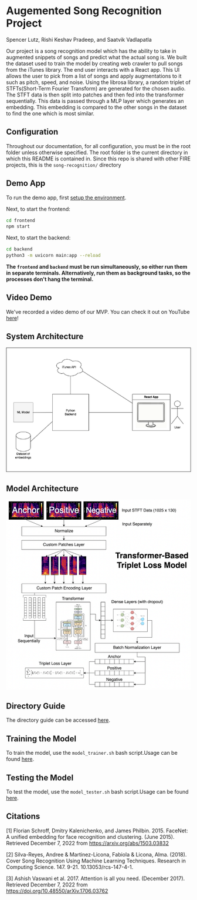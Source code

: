 # Augemented Song Recognition Project

Spencer Lutz, Rishi Keshav Pradeep, and Saatvik Vadlapatla

Our project is a song recognition model which has the ability to take in augmented snippets of songs and predict what the actual song is. We built the dataset used to train the model by creating web crawler to pull songs from the iTunes library. The end user interacts with a React app. This UI allows the user to pick from a list of songs and apply augmentations to it such as pitch, speed, and noise. Using the librosa library, a random triplet of STFTs(Short-Term Fourier Transform) are generated for the chosen audio. The STFT data is then split into patches and then fed into the transformer sequentially. This data is passed through a MLP layer which generates an embedding. This embedding is compared to the other songs in the dataset to find the one which is most similar.

## Configuration

Throughout our documentation, for all configuration, you must be in the root folder unless otherwise specified. The root folder is the current directory in which this README is contained in. Since this repo is shared with other FIRE projects, this is the `song-recognition/` directory

## Demo App

To run the demo app, first [setup the environment](./markdown/setup_env.md).

Next, to start the frontend:

```bash
cd frontend
npm start
```

Next, to start the backend:

```bash
cd backend
python3 -m uvicorn main:app --reload
```

**The `frontend` and `backend` must be run simultaneously, so either run them in separate terminals. Alternatively, run them as background tasks, so the processes don't hang the terminal.**

## Video Demo

We've recorded a video demo of our MVP. You can check it out on YouTube [here](TODO:_REPLACE_LINK)!

## System Architecture

![System Architecture](./images/system-architecture.png)

## Model Architecture

<img src="./images/model_architecture.png" width="800" />

## Directory Guide

The directory guide can be accessed [here](markdown/directory.md).

## Training the Model

To train the model, use the `model_trainer.sh` bash script.Usage can be found [here](./markdown/scripts.md#training-the-model).

## Testing the Model

To test the model, use the `model_tester.sh` bash script.Usage can be found [here](./markdown/scripts.md#testing-the-model).

## Citations

[1] Florian Schroff, Dmitry Kalenichenko, and James Philbin. 2015. FaceNet: A unified embedding for face recognition and clustering. (June 2015). Retrieved December 7, 2022 from https://arxiv.org/abs/1503.03832 

[2] Silva-Reyes, Andree & Martinez-Licona, Fabiola & Licona, Alma. (2018). Cover Song Recognition Using Machine Learning Techniques. Research in Computing Science. 147. 9-21. 10.13053/rcs-147-4-1. 

[3] Ashish Vaswani et al. 2017. Attention is all you need. (December 2017). Retrieved December 7, 2022 from https://doi.org/10.48550/arXiv.1706.03762 


